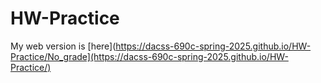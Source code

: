 # HW-Practice

My web version is [here](https://dacss-690c-spring-2025.github.io/HW-Practice/No_grade](https://dacss-690c-spring-2025.github.io/HW-Practice/)
